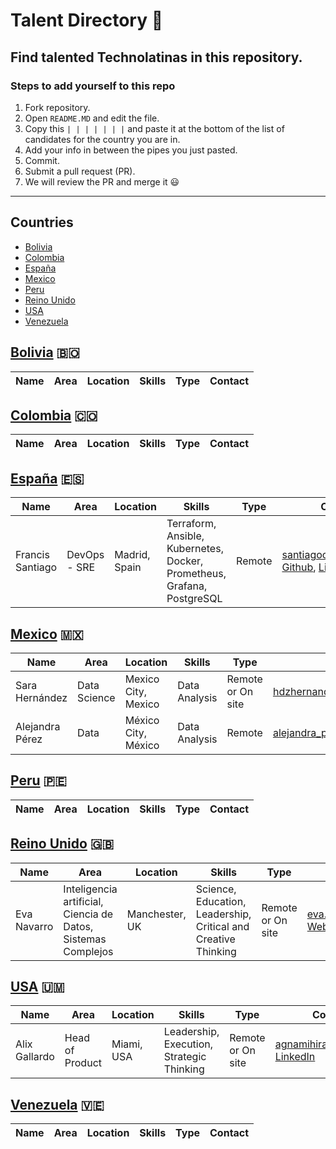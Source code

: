 # Talent Directory 🦄
Find talented Technolatinas in this repository.
---------------------------------------
### Steps to add yourself to this repo

1. Fork repository.
2. Open `README.MD` and edit the file.
3. Copy this `| | | | | | |`  and paste it at the bottom of the list of candidates for the country you are in.
4. Add your info in between the pipes you just pasted.
5. Commit.
6. Submit a pull request (PR).
7. We will review the PR and merge it 😃

---------------------------------------
## Countries
  - [Bolivia](#Bolivia-)
  - [Colombia](#Colombia-)
  - [España](#ES-)
  - [Mexico](#Mexico-) 
  - [Peru](#Peru-)
  - [Reino Unido](#UK-)
  - [USA](#USA-)  
  - [Venezuela](#Venezuela-)
  

## [Bolivia](#Bolivia) 🇧🇴

|  Name    |  Area    |   Location    |   Skills    |   Type    |   Contact    |
| ------------- |-------------| -----| ------------- |-------------| -----|

## [Colombia](#Colombia) 🇨🇴

|  Name    |  Area    |   Location    |   Skills    |   Type    |   Contact    |
| ------------- |-------------| -----| ------------- |-------------| -----|

## [España](#ES-) 🇪🇸

|  Name    |  Area    |   Location    |   Skills    |   Type    |   Contact    |
| ------------- |-------------| -----| ------------- |-------------| -----|
| Francis Santiago |DevOps - SRE | Madrid, Spain| Terraform, Ansible, Kubernetes, Docker, Prometheus, Grafana, PostgreSQL |Remote| santiagocfc@gmail.com, [Github](https://github.com/sancfc/sancfc), [LinkedIn](https://www.linkedin.com/in/sancfc/) |

## [Mexico](#Mexico) 🇲🇽

|  Name    |  Area    |   Location    |   Skills    |   Type    |   Contact    |
| ------------- |-------------| -----| ------------- |-------------| -----|
| Sara Hernández | Data Science | Mexico City, Mexico | Data Analysis | Remote or On site | hdzhernandez.sara@gmail.com |
| Alejandra Pérez | Data | México City, México | Data Analysis | Remote | alejandra_pcastillo@outlook.com |

## [Peru](#Peru) 🇵🇪

|  Name    |  Area    |   Location    |   Skills    |   Type    |   Contact    |
| ------------- |-------------| -----| ------------- |-------------| -----|



## [Reino Unido](#UK) 🇬🇧

|  Name    |  Area    |   Location    |   Skills    |   Type    |   Contact    |
| ------------- |-------------| -----| ------------- |-------------| -----|
| Eva Navarro |Inteligencia artificial, Ciencia de Datos, Sistemas Complejos| Manchester, UK| Science, Education, Leadership, Critical and Creative Thinking|Remote or On site| eva.navarrolopez@gmail.com, [Website](https://www.evanavarro.org/), [LinkedIn](https://www.linkedin.com/in/evanavarrolopez/) |


## [USA](#USA) 🇺🇲

|  Name    |  Area    |   Location    |   Skills    |   Type    |   Contact    |
| ------------- |-------------| -----| ------------- |-------------| -----|
| Alix Gallardo | Head of Product | Miami, USA | Leadership, Execution, Strategic Thinking | Remote or On site | agnamihira@gmail.com, [LinkedIn](https://www.linkedin.com/in/agnamihira/)  |


## [Venezuela](#Venezuela) 🇻🇪

|  Name    |  Area    |   Location    |   Skills    |   Type    |   Contact    |
| ------------- |-------------| -----| ------------- |-------------| -----|




